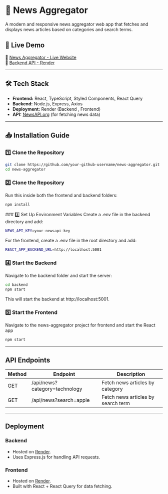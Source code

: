 # 📰 News Aggregator

A modern and responsive news aggregator web app that fetches and displays news articles based on categories and search terms.

## 🚀 Live Demo
🔗 [News Aggregator - Live Website](https://news-aggregator-fe.onrender.com)  
🔗 [Backend API - Render](https://news-aggregator-fea2.onrender.com/api/news?category=technology)

---

## 🛠️ Tech Stack

- **Frontend:** React, TypeScript, Styled Components, React Query
- **Backend:** Node.js, Express, Axios
- **Deployment:** Render (Backend , Frontend)
- **API:** [NewsAPI.org](https://newsapi.org/) (for fetching news data)

---

## 📥 Installation Guide

### **1️⃣ Clone the Repository**
```sh
git clone https://github.com/your-github-username/news-aggregator.git
cd news-aggregator

```
### **2️⃣ Clone the Repository**
Run this inside both the frontend and backend folders:
```sh
npm install
```

### 3️⃣ Set Up Environment Variables
Create a .env file in the backend directory and add:
```sh
NEWS_API_KEY=your-newsapi-key
```
For the frontend, create a .env file in the root directory and add:
```sh
REACT_APP_BACKEND_URL=http://localhost:5001
```

### 4️⃣ Start the Backend
Navigate to the backend folder and start the server:
```sh
cd backend
npm start
```
This will start the backend at http://localhost:5001.

### 5️⃣ Start the Frontend
Navigate to the news-aggregator project for frontend and start the React app
```sh
npm start
```

---
## API Endpoints
| Method  | Endpoint | Description |
| --- | ---- | ----|
| GET | /api/news?category=technology |  Fetch news articles by category |
| GET | /api/news?search=apple  | Fetch news articles by search term |

---
## Deployment
### Backend
- Hosted on [Render](https://render.com/).
- Uses Express.js for handling API requests.

### Frontend
- Hosted on [Render](https://render.com/).
- Built with React + React Query for data fetching.
